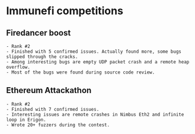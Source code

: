 # Immunefi competitions

## Firedancer boost
  
    - Rank #2
    - Finished with 5 confirmed issues. Actually found more, some bugs slipped through the cracks. 
    - Among interesting bugs are empty UDP packet crash and a remote heap overflow. 
    - Most of the bugs were found during source code review.  
    

## Ethereum Attackathon                                          
    
    - Rank #2
    - Finished with 7 confirmed issues. 
    - Interesting issues are remote crashes in Nimbus Eth2 and infinite loop in Erigon. 
    - Wrote 20+ fuzzers during the contest. 
                                                 
